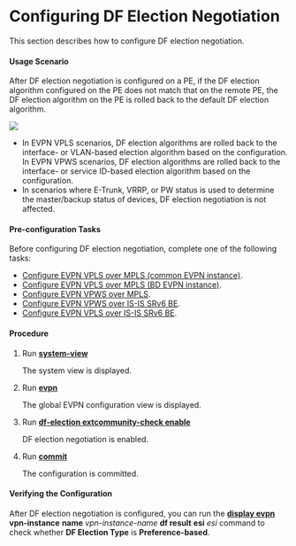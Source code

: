 Configuring DF Election Negotiation
===================================

This section describes how to configure DF election negotiation.

#### Usage Scenario

After DF election negotiation is configured on a PE, if the DF election algorithm configured on the PE does not match that on the remote PE, the DF election algorithm on the PE is rolled back to the default DF election algorithm.

![](../../../../public_sys-resources/note_3.0-en-us.png) 

* In EVPN VPLS scenarios, DF election algorithms are rolled back to the interface- or VLAN-based election algorithm based on the configuration. In EVPN VPWS scenarios, DF election algorithms are rolled back to the interface- or service ID-based election algorithm based on the configuration.
* In scenarios where E-Trunk, VRRP, or PW status is used to determine the master/backup status of devices, DF election negotiation is not affected.


#### Pre-configuration Tasks

Before configuring DF election negotiation, complete one of the following tasks:

* [Configure EVPN VPLS over MPLS (common EVPN instance)](dc_vrp_evpn_cfg_0003.html).
* [Configure EVPN VPLS over MPLS (BD EVPN instance)](dc_vrp_evpn_cfg_0065.html).
* [Configure EVPN VPWS over MPLS](dc_vrp_evpn_cfg_0020.html).
* [Configure EVPN VPWS over IS-IS SRv6 BE](dc_vrp_srv6_cfg_all_0021_copy.html).
* [Configure EVPN VPLS over IS-IS SRv6 BE](dc_vrp_srv6_cfg_all_0023_copy.html).

#### Procedure

1. Run [**system-view**](cmdqueryname=system-view)
   
   
   
   The system view is displayed.
2. Run [**evpn**](cmdqueryname=evpn)
   
   
   
   The global EVPN configuration view is displayed.
3. Run [**df-election extcommunity-check enable**](cmdqueryname=df-election+extcommunity-check+enable)
   
   
   
   DF election negotiation is enabled.
4. Run [**commit**](cmdqueryname=commit)
   
   
   
   The configuration is committed.

#### Verifying the Configuration

After DF election negotiation is configured, you can run the [**display evpn**](cmdqueryname=display+evpn) **vpn-instance** **name** *vpn-instance-name* **df result** **esi** *esi* command to check whether **DF Election Type** is **Preference-based**.